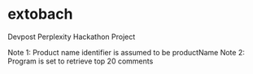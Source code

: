 # extobach
Devpost Perplexity Hackathon Project

Note 1: Product name identifier is assumed to be productName
Note 2: Program is set to retrieve top 20 comments
